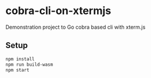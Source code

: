 # cobra-cli-on-xtermjs

Demonstration project to Go cobra based cli with xterm.js

## Setup

```sh
npm install
npm run build-wasm
npm start
```
